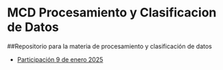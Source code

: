 # MCD Procesamiento y Clasificacion de Datos
##Repositorio para la materia de procesamiento y clasificación de datos

- [Participación 9 de enero 2025](https://github.com/Peque-73/MCD-Procesamiento-Clasificacion-Datos/blob/main/Tareas/Participaci%C3%B3n%209-enero-2025.ipynb)
